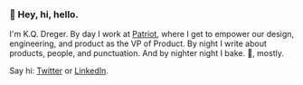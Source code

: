 ### 👋 Hey, hi, hello.

I'm K.Q. Dreger. By day I work at [Patriot](https://patriotsoftware.com/), where I get to empower our design, engineering, and product as the VP of Product. By night I write about products, people, and punctuation. And by nighter night I bake. 🍕, mostly.

Say hi: [Twitter](https://twitter.com/dreger) or [LinkedIn](https://www.linkedin.com/in/dreger).
